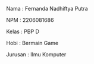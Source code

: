 Nama : Fernanda Nadhiftya Putra

NPM : 2206081686

Kelas : PBP D

Hobi : Bermain Game

Jurusan : Ilmu Komputer
